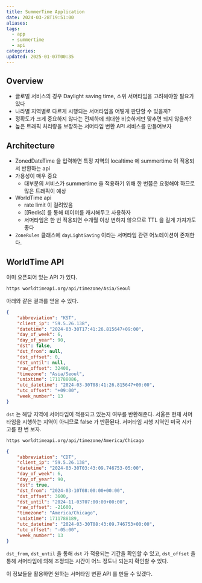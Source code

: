 ```yaml
---
title: SummerTime Application
date: 2024-03-28T19:51:00
aliases: 
tags:
  - app
  - summertime
  - api
categories: 
updated: 2025-01-07T00:35
---
```


## Overview

- 글로벌 서비스의 경우 Daylight saving time, 소위 서머타임을 고려해야할 필요가 있다
- 나라별 지역별로 다르게 시행되는 서머타임을 어떻게 판단할 수 있을까?
- 정확도가 크게 중요하지 않다는 전제하에 최대한 비슷하게만 맞추면 되지 않을까?
- 높은 트래픽 처리량을 보장하는 서머타임 변환 API 서비스를 만들어보자

## Architecture

- ZonedDateTime 을 입력하면 특정 지역의 localtime 에 summertime 이 적용되서 반환하는 api
- 가용성이 매우 중요
    - 대부분의 서비스가 summertime 을 적용하기 위해 한 번쯤은 요청해야 하므로 많은 트래픽이 예상
- WorldTime api
    - rate limit 이 걸려있음
    - [[Redis]] 를 통해 데이터를 캐시해두고 사용하자
    - 서머타임은 한 번 적용되면 수개월 이상 변하지 않으므로 TTL 을 길게 가져가도 좋다
- `ZoneRules` 클래스에 `dayLightSaving` 이라는 서머타임 관련 어노테이션이 존재한다.

## WorldTime API

이미 오픈되어 있는 API 가 있다.

```bash
https worldtimeapi.org/api/timezone/Asia/Seoul
```

아래와 같은 결과를 얻을 수 있다.

```json
{
    "abbreviation": "KST",
    "client_ip": "59.5.26.138",
    "datetime": "2024-03-30T17:41:26.815647+09:00",
    "day_of_week": 6,
    "day_of_year": 90,
    "dst": false,
    "dst_from": null,
    "dst_offset": 0,
    "dst_until": null,
    "raw_offset": 32400,
    "timezone": "Asia/Seoul",
    "unixtime": 1711788086,
    "utc_datetime": "2024-03-30T08:41:26.815647+00:00",
    "utc_offset": "+09:00",
    "week_number": 13
}
```

`dst` 는 해당 지역에 서머타임이 적용되고 있는지 여부를 반환해준다. 서울은 현재 서머타임을 시행하는 지역이 아니므로 false 가 반환된다. 서머타임 시행 지역인 미국 시카고를 한 번 보자.

```bash
https worldtimeapi.org/api/timezone/America/Chicago
```

```json
{
    "abbreviation": "CDT",
    "client_ip": "59.5.26.138",
    "datetime": "2024-03-30T03:43:09.746753-05:00",
    "day_of_week": 6,
    "day_of_year": 90,
    "dst": true,
    "dst_from": "2024-03-10T08:00:00+00:00",
    "dst_offset": 3600,
    "dst_until": "2024-11-03T07:00:00+00:00",
    "raw_offset": -21600,
    "timezone": "America/Chicago",
    "unixtime": 1711788189,
    "utc_datetime": "2024-03-30T08:43:09.746753+00:00",
    "utc_offset": "-05:00",
    "week_number": 13
}
```

`dst_from`, `dst_until` 을 통해 `dst` 가 적용되는 기간을 확인할 수 있고, `dst_offset` 을 통해 서머타임에 의해 조정되는 시간이 어느 정도나 되는지 확인할 수 있다.

이 정보들을 활용하면 원하는 서머타임 변환 API 를 만들 수 있겠다.
